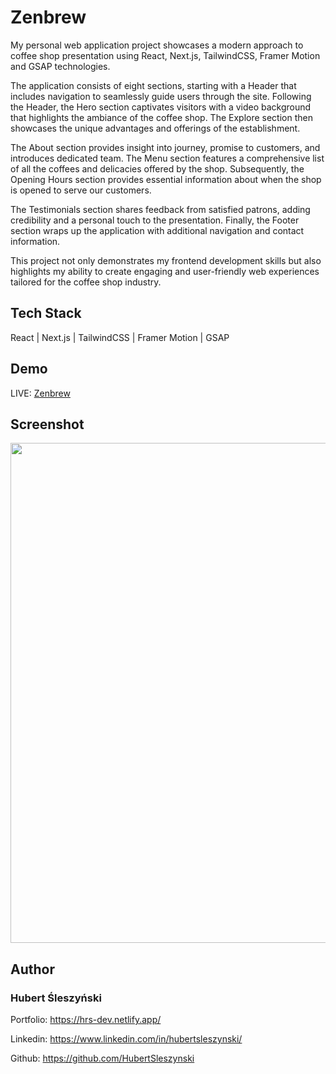 # Zenbrew

My personal web application project showcases a modern approach to coffee shop presentation using React, Next.js, TailwindCSS, Framer Motion and GSAP technologies.

The application consists of eight sections, starting with a Header that includes navigation to seamlessly guide users through the site. Following the Header, the Hero section captivates visitors with a video background that highlights the ambiance of the coffee shop. The Explore section then showcases the unique advantages and offerings of the establishment.

The About section provides insight into journey, promise to customers, and introduces dedicated team. The Menu section features a comprehensive list of all the coffees and delicacies offered by the shop. Subsequently, the Opening Hours section provides essential information about when the shop is opened to serve our customers.

The Testimonials section shares feedback from satisfied patrons, adding credibility and a personal touch to the presentation. Finally, the Footer section wraps up the application with additional navigation and contact information.

This project not only demonstrates my frontend development skills but also highlights my ability to create engaging and user-friendly web experiences tailored for the coffee shop industry.

## Tech Stack

React | Next.js | TailwindCSS | Framer Motion | GSAP

## Demo

LIVE: [Zenbrew](https://hrs-zenbrew.netlify.app/)

## Screenshot

<img src="/public/assets/zenbrew.png" width="800">

## Author

### Hubert Śleszyński

Portfolio: https://hrs-dev.netlify.app/

Linkedin: https://www.linkedin.com/in/hubertsleszynski/

Github: https://github.com/HubertSleszynski
